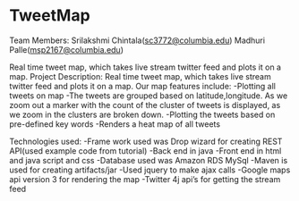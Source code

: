 TweetMap
========
Team Members:
Srilakshmi Chintala(sc3772@columbia.edu)
Madhuri Palle(msp2167@columbia.edu)


Real time tweet map, which takes live stream twitter feed and plots it on a map. 
Project Description:
Real time tweet map, which takes live stream twitter feed and plots it on a map. Our map features include:
-Plotting all tweets on map 
-The tweets are grouped based on latitude,longitude. As we zoom out a marker with the count of the cluster of tweets is displayed, as we zoom in the clusters are broken down.
-Plotting the tweets based on pre-defined key words
-Renders a heat map of all tweets

Technologies used:
-Frame work used was Drop wizard for creating REST API(used example code from tutorial)
-Back end in java
-Front end in html and java script and css
-Database used was Amazon RDS MySql
-Maven is used for creating artifacts/jar
-Used jquery  to make ajax calls
-Google maps api version 3  for rendering the map
-Twitter 4j api’s for getting the stream feed
